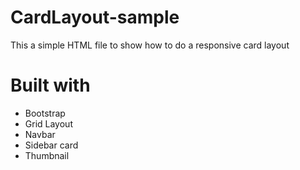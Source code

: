 # CardLayout-sample
This a simple HTML file to show how to do a responsive card layout

# Built with

* Bootstrap
* Grid Layout
* Navbar
* Sidebar card
* Thumbnail
